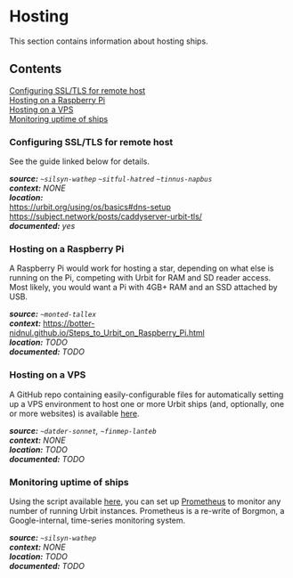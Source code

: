 # Hosting

This section contains information about hosting ships.

## Contents

[Configuring SSL/TLS for remote host](#configuring-ssltls-for-remote-host) \
[Hosting on a Raspberry Pi](#hosting-on-a-raspberry-pi) \
[Hosting on a VPS](#hosting-on-a-vps) \
[Monitoring uptime of ships](#monitoring-uptime-of-ships)

### Configuring SSL/TLS for remote host

See the guide linked below for details.

***source:*** *`~silsyn-wathep` `~sitful-hatred` `~tinnus-napbus`*\
***context:*** *NONE*\
***location:*** \
https://urbit.org/using/os/basics#dns-setup \
https://subject.network/posts/caddyserver-urbit-tls/ \
***documented:*** *yes*

### Hosting on a Raspberry Pi

A Raspberry Pi would work for hosting a star, depending on what else is running on the Pi, competing with Urbit for
RAM and SD reader access. Most likely, you would want a Pi with 4GB+ RAM and an SSD attached by USB.

***source:*** *`~monted-tallex`*\
***context:*** https://botter-nidnul.github.io/Steps_to_Urbit_on_Raspberry_Pi.html \
***location:*** *TODO*\
***documented:*** *TODO*

### Hosting on a VPS

A GitHub repo containing easily-configurable files for automatically setting up a VPS environment to host one or more
Urbit ships (and, optionally, one or more websites) is available
[here](https://github.com/ashelkovnykov/urbit-hosting).

***source:*** *`~datder-sonnet`, `~finmep-lanteb`*\
***context:*** *NONE*\
***location:*** *TODO*\
***documented:*** *TODO*

### Monitoring uptime of ships

Using the script available [here](https://github.com/mrdomino/urbit-sysops/blob/master/sbin/urbit-exporter), you can
set up [Prometheus](https://prometheus.io/) to monitor any number of running Urbit instances. Prometheus is a re-write
of Borgmon, a Google-internal, time-series monitoring system.

***source:*** *`~silsyn-wathep`*\
***context:*** *NONE*\
***location:*** *TODO*\
***documented:*** *TODO*
